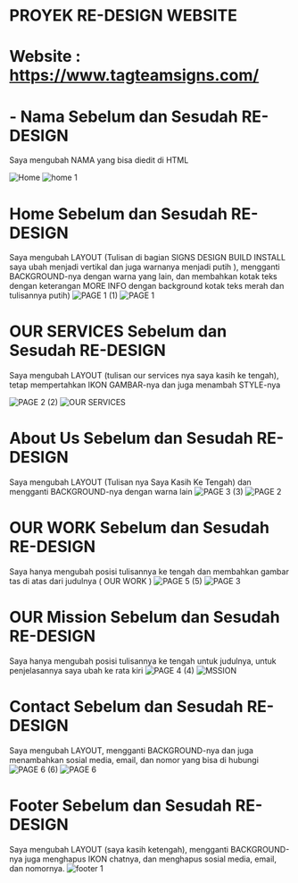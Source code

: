 # PROYEK RE-DESIGN WEBSITE
# Website : https://www.tagteamsigns.com/

# - Nama Sebelum dan Sesudah RE-DESIGN
Saya mengubah NAMA yang bisa diedit di HTML

![Home](https://github.com/wahyudi1203/REDESIGNWEB/assets/169666649/a54874da-5e99-4abe-a654-e4e748956bed)   ![home 1](https://github.com/wahyudi1203/REDESIGNWEB/assets/169666649/c043e16a-ea32-4c12-b777-68b4b1542281)

# Home Sebelum dan Sesudah RE-DESIGN
Saya mengubah LAYOUT (Tulisan di bagian SIGNS DESIGN BUILD INSTALL saya ubah menjadi vertikal dan juga warnanya menjadi putih ), mengganti BACKGROUND-nya dengan warna yang lain, dan membahkan kotak teks dengan keterangan MORE INFO dengan background kotak teks merah dan tulisannya putih)
![PAGE 1 (1)](https://github.com/wahyudi1203/REDESIGNWEB/assets/169666649/39a11d8c-807c-4689-b01a-4db65f4f608f)
![PAGE 1](https://github.com/wahyudi1203/REDESIGNWEB/assets/169666649/253d8875-bf46-42a7-b0f6-d1101ca98791)

# OUR SERVICES Sebelum dan Sesudah RE-DESIGN
Saya mengubah LAYOUT (tulisan our services nya saya kasih ke tengah), tetap mempertahkan IKON GAMBAR-nya dan juga menambah STYLE-nya

![PAGE 2 (2)](https://github.com/wahyudi1203/REDESIGNWEB/assets/169666649/732c7e6b-0657-48d3-ae50-773b1dd1d984)
![OUR SERVICES](https://github.com/wahyudi1203/REDESIGNWEB/assets/169666649/25ceddfe-21bd-4220-a23c-d80500724f39)

# About Us Sebelum dan Sesudah RE-DESIGN
Saya mengubah LAYOUT (Tulisan nya Saya Kasih Ke Tengah) dan mengganti BACKGROUND-nya dengan warna lain
![PAGE 3 (3)](https://github.com/wahyudi1203/REDESIGNWEB/assets/169666649/dfa6a344-8ab9-43b0-aee4-b24a8bffc688)
![PAGE 2](https://github.com/wahyudi1203/REDESIGNWEB/assets/169666649/ad016559-b6fe-470a-ab19-cd71fb4ee17b)

# OUR WORK Sebelum dan Sesudah RE-DESIGN
Saya hanya mengubah posisi tulisannya ke tengah dan membahkan gambar tas di atas dari judulnya ( OUR WORK )
![PAGE 5 (5)](https://github.com/wahyudi1203/REDESIGNWEB/assets/169666649/2b10234a-77e8-45a3-8ced-d8004e6d6ae3)
![PAGE 3](https://github.com/wahyudi1203/REDESIGNWEB/assets/169666649/23b50e57-e467-471a-80e2-cad3a444c95e)

# OUR Mission Sebelum dan Sesudah RE-DESIGN
Saya hanya mengubah posisi tulisannya ke tengah untuk judulnya, untuk penjelasannya saya ubah ke rata kiri
![PAGE 4 (4)](https://github.com/wahyudi1203/REDESIGNWEB/assets/169666649/f4d2bf97-48e6-43af-a90e-b0a778399e02)
![MSSION](https://github.com/wahyudi1203/REDESIGNWEB/assets/169666649/fbccc5de-e8fe-4da0-9829-6ad92ea2320a)

# Contact Sebelum dan Sesudah RE-DESIGN
Saya mengubah LAYOUT, mengganti BACKGROUND-nya dan juga menambahkan sosial media, email, dan nomor yang bisa di hubungi
![PAGE 6 (6)](https://github.com/wahyudi1203/REDESIGNWEB/assets/169666649/6cf30800-36dd-40b9-8000-70885b95249c)
![PAGE 6](https://github.com/wahyudi1203/REDESIGNWEB/assets/169666649/52457df3-c1da-4e1f-af99-5042960adacd)

# Footer Sebelum dan Sesudah RE-DESIGN
Saya mengubah LAYOUT (saya kasih ketengah), mengganti BACKGROUND-nya juga menghapus IKON chatnya, dan menghapus sosial media, email, dan nomornya.
![footer 1](https://github.com/wahyudi1203/REDESIGNWEB/assets/169666649/2195634a-96c3-4a96-9d48-e0b084722e6c)












 



